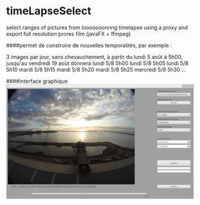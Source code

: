 # timeLapseSelect
select ranges of pictures from looooooonnng timelapse using a proxy and export full resolution prores film  (javaFX + ffmpeg)

####permet de construire de nouvelles temporalités, par exemple :

3 images par jour, sans chevauchement, à partir du lundi 5 août à 5h00, jusqu'au vendredi 19 août donnera 
lundi 5/8 5h00
lundi 5/8 5h05
lundi 5/8 5h10
mardi 5/8 5h15
mardi 5/8 5h20
mardi 5/8  5h25
mercredi 5/8 5h30
...


####interface graphique
![interface graphique](tl_select.png)
